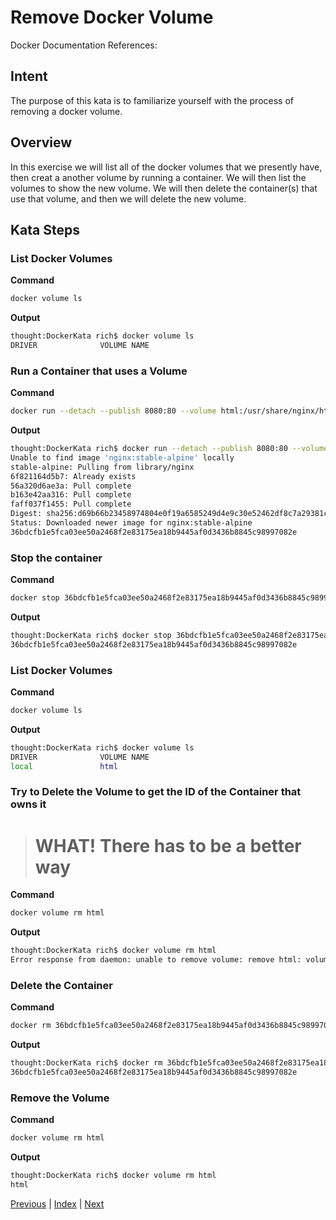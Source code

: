 # Remove Docker Volume

Docker Documentation References:

[]()

## Intent

The purpose of this kata is to familiarize yourself with the process of removing a docker volume.

## Overview

In this exercise we will list all of the docker volumes that we presently have, then creat a another volume by running a container. We will then list the volumes to show the new volume. We will then delete the container(s) that use that volume, and then we will delete the new volume.

## Kata Steps

### List Docker Volumes

**Command**

```bash
docker volume ls
```

**Output**

```bash
thought:DockerKata rich$ docker volume ls
DRIVER              VOLUME NAME
```

### Run a Container that uses a Volume

**Command**

```bash
docker run --detach --publish 8080:80 --volume html:/usr/share/nginx/html:ro nginx:stable-alpine
```

**Output**

```bash
thought:DockerKata rich$ docker run --detach --publish 8080:80 --volume html:/usr/share/nginx/html:ro nginx:stable-alpine
Unable to find image 'nginx:stable-alpine' locally
stable-alpine: Pulling from library/nginx
6f821164d5b7: Already exists
56a320d6ae3a: Pull complete
b163e42aa316: Pull complete
faff037f1455: Pull complete
Digest: sha256:d69b66b23458974804e0f19a6585249d4e9c30e52462df8c7a29381cd598ba20
Status: Downloaded newer image for nginx:stable-alpine
36bdcfb1e5fca03ee50a2468f2e83175ea18b9445af0d3436b8845c98997082e
```

### Stop the container

**Command**

```bash
docker stop 36bdcfb1e5fca03ee50a2468f2e83175ea18b9445af0d3436b8845c98997082e
```

**Output**

```bash
thought:DockerKata rich$ docker stop 36bdcfb1e5fca03ee50a2468f2e83175ea18b9445af0d3436b8845c98997082e
36bdcfb1e5fca03ee50a2468f2e83175ea18b9445af0d3436b8845c98997082e
```

### List Docker Volumes

**Command**

```bash
docker volume ls
```

**Output**

```bash
thought:DockerKata rich$ docker volume ls
DRIVER              VOLUME NAME
local               html
```

### Try to Delete the Volume to get the ID of the Container that owns it

># WHAT! There has to be a better way

**Command**

```bash
docker volume rm html
```

**Output**

```bash
thought:DockerKata rich$ docker volume rm html
Error response from daemon: unable to remove volume: remove html: volume is in use - [36bdcfb1e5fca03ee50a2468f2e83175ea18b9445af0d3436b8845c98997082e]
```

### Delete the Container

**Command**

```bash
docker rm 36bdcfb1e5fca03ee50a2468f2e83175ea18b9445af0d3436b8845c98997082e
```

**Output**

```bash
thought:DockerKata rich$ docker rm 36bdcfb1e5fca03ee50a2468f2e83175ea18b9445af0d3436b8845c98997082e
36bdcfb1e5fca03ee50a2468f2e83175ea18b9445af0d3436b8845c98997082e
```

### Remove the Volume

**Command**

```bash
docker volume rm html
```

**Output**

```bash
thought:DockerKata rich$ docker volume rm html
html
```

[Previous](27_list_volumes.md) | [Index](README.md) | [Next](#)
